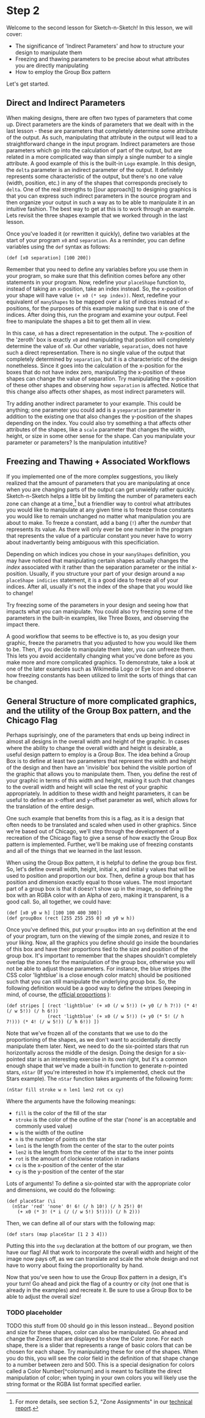 # Step 2

Welcome to the second lesson for Sketch-n-Sketch! In this lesson, we will cover:

- The significance of 'Indirect Parameters' and how to structure your design to manipulate them 
- Freezing and thawing parameters to be precise about what attributes you are directly manipulating 
- How to employ the Group Box pattern

Let's get started.

<!--
What this second lesson will cover
- What sorts of parameters are 'Indirect', and how to set them up to be manipulated
- Freezing and thawing parameters to control what is directly manipulated
- The Group Box pattern
-->

## Direct and Indirect Parameters

When making designs, there are often two types of parameters that come up.
Direct parameters are the kinds of parameters that we dealt with in the last
lesson - these are parameters that completely determine some attribute of the
output. As such, manipulating that attribute in the output will lead to a
straightforward change in the input program. Indirect parameters are those
parameters which go into the calculation of part of the output, but are related
in a more complicated way than simply a single number to a single attribute. A
good example of this is the built-in `Logo` example. In this design, the 
`delta` parameter is an indirect parameter of the output. It definitely
represents some characteristic of the output, but there's no one value (width, 
position, etc.)
in any of the shapes that corresponds precisely to `delta`. One of the real
strengths to [[our approach]] to designing graphics is that you can express such
indirect parameters in the source program and then organize your output in such
a way as to be able to manipulate it in an intuitive fashion. The best way to
get at this is to work through an example. Lets revisit the three shapes example
that we worked through in the last lesson.

Once you've loaded it (or rewritten it quickly), define two variables at the start of your program `x0` and `separation`. As a reminder, you can define variables using the `def` syntax as follows:

```
(def [x0 separation] [100 200])
```

Remember that you need to define any variables before you use them in your program, so make sure that this definition comes before any other statements in your program. Now, redefine your `placeShape` function to, instead of taking an x-position, take an index instead. So, the x-position of your shape will have value `(+ x0 (* sep index))`. Next, redefine your equivalent of 
`manyShapes` to be mapped over a list of indices instead of x-positions, for the purposes of this example making sure that `0` is one of the indices. After doing this, run the program and examine your output. Feel free to manipulate the shapes a bit to get them all in view.

In this case, `x0` has a direct representation in the output. The x-position of the 'zeroth' box is exactly `x0` and manipulating that position will completely determine the value of `x0`. Our other variable, `separation`, does not have such a direct representation. There is no single value of the output that completely determined by `separation`, but it is a characteristic of the design nonetheless. Since it goes into the calculation of the x-position for the boxes that do not have index zero, manipulating the x-position of these shapes can change the value of separation. Try manipulating the x-position of these other shapes and observing how `separation` is affected. Notice that this change also affects other shapes, as most indirect parameters will.

Try adding another indirect parameter to your example. This could be anything; one parameter you could add is a `yseparation` parameter in addition to the existing one that also changes the y-position of the shapes depending on the index. You could also try something a that affects other attributes of the shapes, like a `scale` parameter that changes the width, height, or size in some other sense for the shape. Can you manipulate your parameter or parameters? Is the manipulation intutitive?

<!--
P1
- The terminology 'Direct parameter' and 'indirect parameter' means those parameters which are a direct part of the output (such as the width of a shape) and those parameters which go into the calculation of part of the output but are related in a more complicated way than simply a single number to a single attribute.
- A good example of this is the 'Logo' example. In this, the 'delta' parameter is an indirect parameter of the output. It definitely represents some characteristic of the output, but there's no one value (width, position, etc.) in any of the shapes that corresponds precisely to the delta.
- One of the real strengths of our approach to designing graphics is that you can define such indirect parameters in the program and then, usually without too much effort, "structure things" (need a better way to say this) to be able to manipulate it directly with a mouse in the output.

P2
- The best way to get at this is to work through an example. Let's revisit the three shapes example that we worked through in the last lesson.
- Define a `placeShape` that takes one parameter, `index`. 
- Define helper variables `x0` and `sep`
- Define the x position as `(+ x0 (* sep index))`. Now, redefine `manyShapes` as this mapped over a list of indices that includes zero. Hit run.

P3
- In this example, x0 has a direct representation in the output. The x position of the 'zeroth' box is exacly x0. So, by manipulating the 'zeroth' box center, you're directly manipulating that parameter.
- Separation, however, does not have a direct represenation in the output. There's no value of the output that is just the separation, but it is a characteristic of the output nonetheless.
- Since it goes into the calculation of the x position of the non-zeroth boxes, manipulating their position can change this value. Try manipulating the position of one of the other boxes and observing how the separation parameter changes. Notice that this also affects the other boxes, as most indirect parameters will.
- Try adding another indirect parameter to your example. Can you manipulate it? Is it intuitive?
  * Suggest ysep in addition to xsep, making the y value also in terms of index
  * Maybe suggest something more complex like a 'scale' parameter that acts as an additional modifier on the width and height of the boxes after defining the width and height in terms of index.
 -->

## Freezing and Thawing + Associated Workflows

If you implemented one of the more complex suggestions, you likely realized that
the amount of parameters that you are manipulating at once when you are changing
parts of the output can get unwieldy rather quickly. Sketch-n-Sketch helps a
little bit by limiting the number of parameters each zone can change at a
time,[^zonerotationtechnical] but a friendlier way to control what attributes
you would like to manipulate at any given time is to freeze those constants you
would like to remain unchanged no matter what manipulation you are about to
make. To freeze a constant, add a bang (`!`) after the *number* that represents
its value. As there will only ever be one number in the program that represents
the value of a particular constant you never have to worry about inadvertantly
being ambiguous with this specificiation.

[^zonerotationtechnical]: For more details, see section 5.2, "Zone Assignments" in our [technical report](http://arxiv.org/pdf/1507.02988v1.pdf).

Depending on which indices you chose in your `manyShapes` definition, you may
have noticed that manipulating certain shapes actually changes the *index*
associated with it rather than the separation parameter or the initial
x-position. Usually, if you structure your part of your design around a `map
placeShape indicies` statement, it is a good idea to freeze all of your indices.
After all, usually it's not the index of the shape that you would like to
change!

Try freezing some of the parameters in your design and seeing how that impacts
what you can manipulate. You could also try freezing some of the parameters in
the built-in examples, like Three Boxes, and observing the impact there.

A good workflow that seems to be effective is to, as you design your graphic,
freeze the parametrs that you adjusted to how you would like them to be. Then,
if you decide to manipulate them later, you can unfreeze them. This lets you
avoid accidentally changing what you've done before as you make more and  more
complicated graphics. To demonstrate, take a look at one of the later examples
such as Wikimedia Logo or Eye Icon and observe how freezing constants has been
utilized to limit the sorts of things that can be changed.

<!--
P1
- If you went and did the more complex suggestions, you likely realized that the amount of parameters that you are manipulating at once when you are playing with the output can get unwieldy rather quickly. One solution to this is freezing parameters.
- Freezing parameters helps you pinpoint/zero in on exactly what characteristics of the graphic you would like to be manipulating at any given time.
- To freeze a parameter, add a bang after the *number* that represents its value. There will only ever be one of these. Note that you cannot annotate a variable name with a bang.
- Try freezing one of the parameters of your example (or, you know, one of the built-in ones like x0 in the three boxes example) and then comparing what changes when you manipulate the output now as opposed to before you froze it.

P2
- A good pattern of design/workflow that seems to be effective is to, as you design your graphic, freeze the parameters that you have gotten how you like them. Then, if you decide to manipulate them later, unfreeze them. This lets you avoid accidentally changing what you've done before as you make more and more complicated graphics.
- As an example take a look at one of the later examples, such as (French Sudan? Solar System?), and observe how a lot of the parameters have been frozen. (Maybe we don't want to point them to these? Perhaps the prospect of having to freeze parameters all over the place will be a bit disheartening?)
-->

## General Structure of more complicated graphics, and the utility of the Group Box pattern, and the Chicago Flag

Perhaps suprisingly, one of the parameters that ends up being indirect in almost
all designs in the overall width and height of the graphic. In cases where the
ability to change the overall width and height is desirable, a useful design
pattern to employ is a Group Box. The idea behind a Group Box is to define at
least two parameters that represent the width and height of the design and then
have an 'invisible' box behind the visible portion of the graphic that allows
you to manipulate them. Then, you define the rest of your graphic in terms of
this width and height, making it such that changes to the overall width and
height will sclae the rest of your graphic appropriately. In addition to these
width and height parameters, it can be useful to define an x-offset and y-offset
parameter as well, which allows for the translation of the entire design.

One such example that benefits from this is a flag, as it is a design that often
needs to be translated and scaled when used in other graphics. Since we're based
out of Chicago, we'll step through the development of a recreation of the
Chicago flag to give a sense of how exactly the Group Box pattern is
implemented. Further, we'll be making use of freezing constants and all of the
things that we learned in the last lesson.

When using the Group Box pattern, it is helpful to define the group box first.
So, let's define overall width, height, initial x, and initial y values that
will be used to position and proportion our box. Then, define a group box that
has position and dimension exactly equal to those values. The most important
part of a group box is that it doesn't show up in the image, so defining the box
with an RGBA color with an Alpha of zero, making it transparent, is a good call. 
So, all together, we could have:

```
(def [x0 y0 w h] [100 100 400 300])
(def groupBox (rect [255 255 255 0] x0 y0 w h))
```

Once you've defined this, put your `groupBox` into an `svg` definition at the
end of your program, turn on the viewing of the simple zones, and resize it to 
your liking. Now, all the graphics you
define should go inside the boundaries of this box and have their proportions
tied to the size and position of the group box. It's important to remember that
the shapes shouldn't completely overlap the zones for the manipulation of the
group box, otherwise you will not be able to adjust those parameters. For 
instance, the blue stripes (the CSS color 'lightblue' is a close enough color 
match) should be positioned such that you can still manipulate the underlying
group box. So, the following definition would be a good way to define the
stripes (keeping in mind, of course, the [official
proportions](https://en.wikipedia.org/wiki/Flag_of_Chicago) ):

```
(def stripes [ (rect 'lightblue' (+ x0 (/ w 5!)) (+ y0 (/ h 7!)) (* 4! (/ w 5!)) (/ h 6!))
               (rect 'lightblue' (+ x0 (/ w 5!)) (+ y0 (* 5! (/ h 7!))) (* 4! (/ w 5!)) (/ h 6!)) ])
```

Note that we've frozen all of the constants that we use to do the proportioning
of the shapes, as we don't want to accidentally directly manipulate them later.
Next, we need to do the six-pointed stars that run horizontally across the
middle of the design. Doing the design for a six-pointed star is an interesting
exercise in its own right, but it's a common enough shape that we've made a 
built-in function to generate n-pointed stars, `nStar` (If you're interested in
how it's implemented, check out the Stars example). The `nStar` function takes
arguments of the following form:

```
(nStar fill stroke w n len1 len2 rot cx cy)
```

Where the arguments have the following meanings:

* `fill` is the color of the fill of the star 
* `stroke` is the color of the outline of the star ('none' is an acceptable and commonly used value)
* `w` is the width of the outline
* `n` is the number of points on the star
* `len1` is the length from the center of the star to the outer points
* `len2` is the length from the center of the star to the inner points 
* `rot` is the amount of clockwise rotation in radians
* `cx` is the x-position of the center of the star
* `cy` is the y-position of the center of the star

Lots of arguments! To define a six-pointed star with the appropriate color and
dimensions, we could do the following:

```
(def placeStar (\i 
  (nStar 'red' 'none' 0! 6! (/ h 10!) (/ h 25!) 0! 
    (+ x0 (* 3! (* i (/ (/ w 5!) 5!)))) (/ h 2)))
```

Then, we can define all of our stars with the following map:

```
(def stars (map placeStar [1 2 3 4]))
```

Putting this into the `svg` declaration at the bottom of our program, we then
have our flag! All that work to incorporate the overall width and height of the
image now pays off, as we can translate and scale the whole design and not have
to worry about fixing the proportionality by hand. 

Now that you've seen how to use the Group Box pattern in a design, it's your
turn! Go ahead and pick the flag of a country or city (not one that is already in the examples) and recreate it. 
Be sure to use a Group Box to be able to adjust the overall size!

### TODO placeholder

TODO this stuff from 00 should go in this lesson instead...
Beyond position and size for these shapes, color can also be manipulated. Go
ahead and change the Zones that are displayed to show the Color zone. For each
shape, there is a slider that represents a range of basic colors that can be
chosen for each shape. Try manipulating these for one of the shapes. When you do
this, you will see the color field in the definition of that shape change to a
number between zero and 500. This is a special designation for colors called a
Color Number[^colornum] and is meant to facilitate the direct manipulation of
color; when typing in your own colors you will likely use the string format or
the RGBA list format specified earlier.



<!--
P1
- Perhaps suprisingly, one of the parameters that ends up being indirect in almost all designs is the overall width and height of the graphic.
- A helpful design pattern for this case is the Group Box.
- Explain how to go about defining a group box, and how to manipulate it.

P2
- One such example of a graphic that benefits from this a flag. Since we're based out of Chicago, we'll now step through the development of a Chicago Flag (one of the built-in examples, which you can cheat and look at if you have no shame) using our tool. We'll be making use of freezing constants, the group box, and all the things we learned in the last lesson.
- Walk through how to make the Chicago Flag example. Point out Prelude and how it's a good idea to look through it to get a sense of the tools that are provided to you. In particular, it's how you would have found out about `nStar`.

P3
- Your turn!
- Pick the flag of a country (not one that is in the examples) and recreate it. Be sure to use a group box to be able to adjust the overall size. Change the output type to SVG, save it, and revel in how awesome you are.
-->
